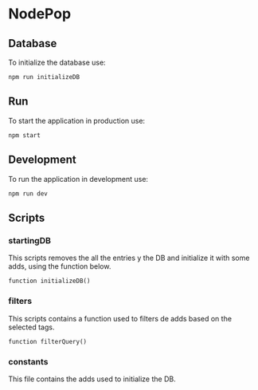 # NodePop

## Database

To initialize the database use:

```shell
npm run initializeDB
```

## Run

To start the application in production use:

```shell
npm start
```


## Development

To run the application in development use:

```shell
npm run dev
```

## Scripts
### startingDB
This scripts removes the all the entries y the DB and initialize it with some adds, using the function below.

```shell
function initializeDB()
```

### filters
This scripts contains a function used to filters de adds based on the selected tags.

```shell
function filterQuery()
```

### constants
This file contains the adds used to initialize the DB.